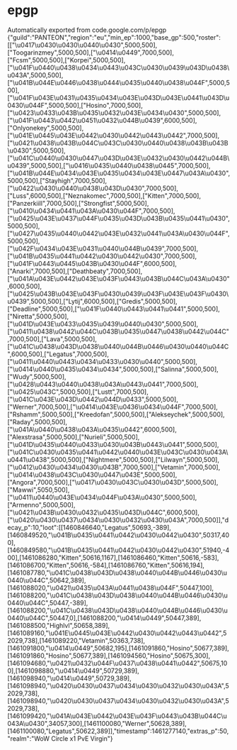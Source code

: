 # epgp
Automatically exported from code.google.com/p/epgp
{"guild":"PANTEON","region":"eu","min_ep":1000,"base_gp":500,"roster":[["\u0417\u0430\u0430\u0440\u0430",5000,500],["Toogarinzmey",5000,500],["\u0414\u0449",7000,500],["Fcsm",5000,500],["Korpei",5000,500],["\u041F\u0440\u0438\u0434\u0443\u043C\u0430\u0439\u043D\u0438\u043A",5000,500],["\u041B\u044E\u0446\u0438\u0444\u0435\u0440\u0438\u044F",5000,500],["\u041F\u043E\u0431\u0435\u0434\u043E\u043D\u043E\u0441\u043D\u0430\u044F",5000,500],["Hosino",7000,500],["\u0423\u0433\u043B\u0435\u0432\u043E\u0434\u0430",5000,500],["\u041F\u0443\u0442\u0451\u0432\u044B\u0439",6000,500],["Onlyonekey",5000,500],["\u041E\u0445\u043E\u0442\u0430\u0442\u0443\u0442",7000,500],["\u0421\u0438\u043B\u044C\u043C\u0430\u0440\u0438\u043B\u043B\u0430",5000,500],["\u041C\u0440\u0430\u0447\u043D\u043E\u0432\u0430\u0442\u044B\u0439",5000,500],["\u0416\u0435\u0440\u0438\u0445",7000,500],["\u041B\u044E\u0434\u043E\u0435\u0434\u043E\u0447\u043A\u0430",5000,500],["Stayhigh",7000,500],["\u0422\u0430\u0440\u0438\u043D\u0430",7000,500],["Luss",6000,500],["Neznakomec",7000,500],["Kitten",7000,500],["Panzerkiill",7000,500],["Strongfist",5000,500],["\u0410\u0434\u0441\u043A\u0430\u044F",7000,500],["\u0425\u043E\u0437\u044F\u0435\u043D\u043B\u0435\u0441\u0430",5000,500],["\u0427\u0435\u0440\u0442\u043E\u0432\u0441\u043A\u0430\u044F",5000,500],["\u042F\u0434\u043E\u0431\u0440\u044B\u0439",7000,500],["\u041B\u0435\u0441\u0442\u0430\u0442\u0430",7000,500],["\u041F\u0443\u0445\u043B\u0430\u044F",6000,500],["Anarki",7000,500],["Deathbeaty",7000,500],["\u041A\u043E\u0442\u043E\u043F\u0443\u043B\u044C\u043A\u0430",6000,500],["\u0425\u043B\u043E\u043F\u0430\u0439\u043F\u043E\u043F\u0430\u0439",5000,500],["Lytij",6000,500],["Gredis",5000,500],["Deadline",5000,500],["\u041F\u0440\u0443\u0441\u0441",5000,500],["Niretta",5000,500],["\u041D\u043E\u0433\u0435\u0439\u0440\u0430",5000,500],["\u0411\u0438\u0442\u044C\u043B\u0435\u0447\u0438\u0442\u044C",7000,500],["Lava",5000,500],["\u041C\u0438\u043D\u0438\u0440\u044B\u0446\u0430\u0440\u044C",6000,500],["Legatus",7000,500],["\u0411\u0440\u0443\u0434\u0433\u0430\u0440",5000,500],["\u0414\u0440\u0435\u0434\u0434",5000,500],["Salinna",5000,500],["Wudy",5000,500],["\u0428\u0443\u0440\u0438\u043A\u0443\u0441",7000,500],["\u0425\u043C",5000,500],["Lustt",7000,500],["\u041C\u043E\u043D\u0442\u044D\u0433",5000,500],["Werner",7000,500],["\u0414\u043E\u0436\u0434\u044F",7000,500],["Rshamm",5000,500],["Kreedofan",5000,500],["Alekseychek",5000,500],["Raday",5000,500],["\u041A\u0440\u0438\u043A\u0435\u0442",6000,500],["Alexstrasa",5000,500],["Nurieli",5000,500],["\u041D\u0435\u0440\u0433\u0430\u043B\u0443\u0441",5000,500],["\u041C\u0430\u0435\u0441\u0442\u0440\u043E\u043C\u0430\u043A\u0441\u0438",5000,500],["Nightmere",5000,500],["Lilwayn",5000,500],["\u0412\u0430\u0434\u0430\u043B",7000,500],["Vetamin",7000,500],["\u0414\u0438\u043C\u0430\u0447\u043E",5000,500],["Angora",7000,500],["\u0417\u0430\u043C\u0430\u043D",5000,500],["Mawwi",5050,500],["\u0411\u0440\u043E\u0434\u044F\u043A\u0430",5000,500],["Armenno",5000,500],["\u0421\u043B\u0430\u0432\u0435\u043D\u044C",6000,500],["\u0420\u0430\u0437\u0434\u0430\u0432\u0430\u043A",7000,500]],"decay_p":10,"loot":[[1460846640,"Legatus",50693,-389],[1460849520,"\u041B\u0435\u0441\u0442\u0430\u0442\u0430",50317,400],[1460849580,"\u041B\u0435\u0441\u0442\u0430\u0442\u0430",51940,-400],[1461086280,"Kitten",50616,1167],[1461086460,"Kitten",50616,-583],[1461086700,"Kitten",50616,-584],[1461086760,"Kitten",50616,194],[1461087780,"\u041C\u0438\u043D\u0438\u0440\u044B\u0446\u0430\u0440\u044C",50642,389],[1461088020,"\u0421\u0435\u043A\u0441\u0438\u044F",50447,100],[1461088200,"\u041C\u0438\u043D\u0438\u0440\u044B\u0446\u0430\u0440\u044C",50447,-389],[1461088200,"\u041C\u0438\u043D\u0438\u0440\u044B\u0446\u0430\u0440\u044C",50447,0],[1461088200,"\u0414\u0449",50447,389],[1461088500,"Highlvl",50658,389],[1461089160,"\u041E\u0445\u043E\u0442\u0430\u0442\u0443\u0442",52029,738],[1461089220,"Vetamin",50363,738],[1461091800,"\u0414\u0449",50682,195],[1461091860,"Hosino",50677,389],[1461091860,"Hosino",50677,389],[1461094560,"Hosino",50675,300],[1461094680,"\u0421\u0432\u044F\u0437\u0438\u0441\u0442",50675,100],[1461098880,"\u0414\u0449",50729,389],[1461098940,"\u0414\u0449",50729,389],[1461098940,"\u0420\u0430\u0437\u0434\u0430\u0432\u0430\u043A",52029,738],[1461098940,"\u0420\u0430\u0437\u0434\u0430\u0432\u0430\u043A",52029,738],[1461099420,"\u041A\u043E\u0442\u043E\u043F\u0443\u043B\u044C\u043A\u0430",34057,300],[1461100080,"Werner",50628,389],[1461100080,"Legatus",50622,389]],"timestamp":1461277140,"extras_p":50,"realm":"WoW Circle x1 PvE Virgin"}
